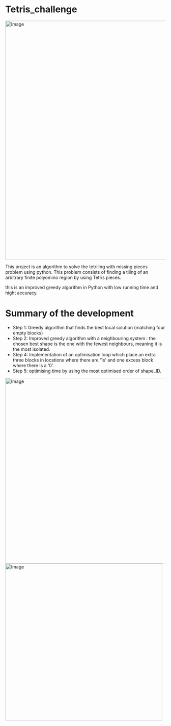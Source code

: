 # Tetris_challenge
<img width="749" alt="Image" src="https://github.com/user-attachments/assets/fe66de40-30b2-4321-b588-81fb1594e9e6" />

This project is an algorithm to solve the tetriling with missing pieces problem using python. This problem consists of finding a tiling of an arbitrary finite polyomino region by using Tetris pieces.

this is an improved greedy algorithm in Python with low running time and hight accuracy.

# Summary of the development 
- Step 1: Greedy algorithm that finds the best local solution (matching four empty blocks) 
- Step 2: Improved greedy algorithm with a neighbouring system : the chosen best shape is the one with the fewest neighbours, meaning it is the most isolated.
- Step 4: Implementation of an optimisation loop which place an extra three blocks in locations where there are ‘1s’ and one excess block where there is a ‘0’.
- Step 5: optimising time by using the most optimised order of shape_ID.

<img width="582" alt="Image" src="https://github.com/user-attachments/assets/c9127af6-50ee-4b6f-b8fb-0c2bcad5d82f" />

<img width="493" alt="Image" src="https://github.com/user-attachments/assets/eb818b70-d511-4922-b5af-83708815ddec" />
